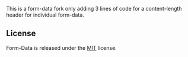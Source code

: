 This is a form-data fork only adding 3 lines of code for a content-length header for individual form-data.

## License

Form-Data is released under the [MIT](License) license.

